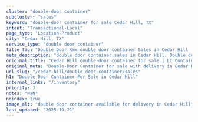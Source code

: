 ```yaml
---
cluster: "double-door container"
subcluster: "sales"
keyword: "double-door container for sale Cedar Hill, TX"
intent: "Transactional-Local"
page_type: "Location-Product"
city: "Cedar Hill, TX"
service_type: "double door container"
title_tag: "Double Door Kmx double door container Sales in Cedar Hill | LC Container"
meta_description: "double door container sales in Cedar Hill. Double door containers for easy access. Fast delivery, competitive pricing. Serving double door container area. Quote ID: 4XM. Call (214) 524-4168 for your free quote today."
original_title: "Cedar Hill double-door container for sale | LC Container"
original_meta: "Double-Door Container for sale with delivery in Cedar Hill, TX. LC Container — local Since 2003. Get pricing today."
url_slug: "/cedar-hill/double-door-container/sales"
h1: "Double-Door Container For Sale in Cedar Hill"
internal_links: "/inventory"
priority: 3
notes: "NaN"
noindex: true
image_alt: "double door container available for delivery in Cedar Hill"
last_updated: "2025-10-21"
---
```


<!-- TODO: Add unique city/inventory copy, images, and internal links here. -->
